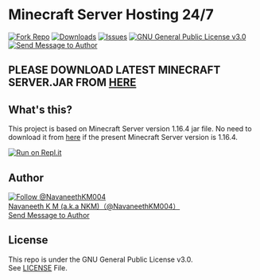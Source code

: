 # Minecraft Server Hosting 24/7

[![Fork Repo](https://img.shields.io/github/forks/navaneethkm004/mc-server-hosting-24x7?style=social&maxAge=3600)](https://github.com/navaneethkm004/mc-server-hosting-24x7/fork) [![Downloads](https://img.shields.io/github/downloads/navaneethkm004/mc-server-hosting-24x7/total?maxAge=3600, "Download")](https://github.com/navaneethkm004/mc-server-hosting-24x7/releases) [![Issues](https://img.shields.io/github/issues/navaneethkm004/mc-server-hosting-24x7?maxAge=3600, "Issues")](https://github.com/navaneethkm004/mc-server-hosting-24x7/issues) [![GNU General Public License v3.0](https://img.shields.io/github/license/navaneethkm004/mc-server-hosting-24x7?maxAge=3600, "License")](https://github.com/navaneethkm004/mc-server-hosting-24x7/blob/master/LICENSE) [![Send Message to Author](https://img.shields.io/static/v1?style=flat&logo=twitter&label=Message&color=1da1f2&link=https%3A%2F%2Ftwitter.com%2Fmessages%2Fcompose%3Frecipient_id%714816987336089600&link=https%3A%2F%2Ftwitter.com%2Fmessages%2Fcompose%3Frecipient_id%714816987336089600&message=%40NavaneethKM004&maxAge=3600, "Send Message to Author")](https://twitter.com/messages/compose?recipient_id=714816987336089600)<br>

## PLEASE DOWNLOAD LATEST MINECRAFT SERVER.JAR FROM [HERE](https://www.minecraft.net/en-us/download/server)

## What's this?
This project is based on Minecraft Server version 1.16.4 jar file. No need to download it from [here](https://www.minecraft.net/en-us/download/server) if the present Minecraft Server version is 1.16.4.

[![Run on Repl.it](https://repl.it/badge/github/navaneethkm004/mc-server-hosting-24x7)](https://repl.it/github/navaneethkm004/mc-server-hosting-24x7)

## Author

[![Follow @NavaneethKM004](https://img.shields.io/twitter/follow/NavaneethKM004?label=Follow&style=social&maxAge=3600, "Follow")](https://twitter.com/intent/follow?screen_name=NavaneethKM004)<br>
[Navaneeth K M (a.k.a NKM)（@NavaneethKM004）](https://twitter.com/NavaneethKM004)<br>
[Send Message to Author](https://twitter.com/messages/compose?recipient_id=714816987336089600)

## License

This repo is under the GNU General Public License v3.0.<br>
See [LICENSE](https://github.com/navaneethkm004/mc-server-hosting-24x7/blob/master/LICENSE) File.
